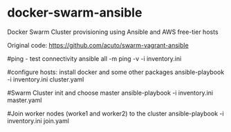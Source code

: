 # docker-swarm-ansible
Docker Swarm Cluster provisioning using Ansible and AWS free-tier hosts

Original code: https://github.com/acuto/swarm-vagrant-ansible

#ping - test connectivity
ansible all -m ping -v -i inventory.ini

#configure hosts: install docker and some other packages
ansible-playbook -i inventory.ini cluster.yaml

#Swarm Cluster init and choose master
ansible-playbook -i inventory.ini master.yaml

#Join worker nodes (worke1 and worker2) to the cluster
ansible-playbook -i inventory.ini join.yaml

